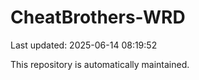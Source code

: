 # CheatBrothers-WRD

Last updated: 2025-06-14 08:19:52

This repository is automatically maintained.
